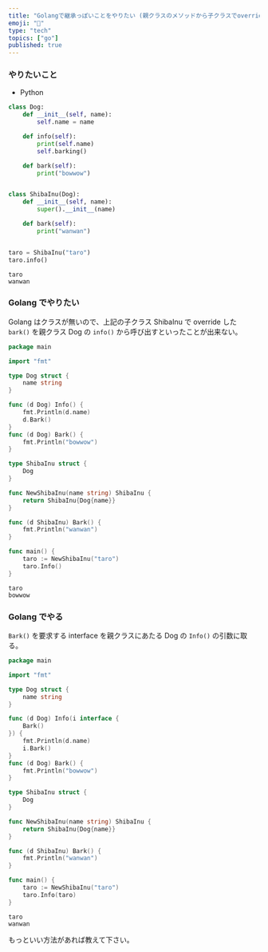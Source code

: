 ```yaml
---
title: "Golangで継承っぽいことをやりたい (親クラスのメソッドから子クラスでoverrideしたメソッドを参照)"
emoji: "📝"
type: "tech"
topics: ["go"]
published: true
---
```


### やりたいこと

* Python

```python
class Dog:
    def __init__(self, name):
        self.name = name

    def info(self):
        print(self.name)
        self.barking()

    def bark(self):
        print("bowwow")


class ShibaInu(Dog):
    def __init__(self, name):
        super().__init__(name)

    def bark(self):
        print("wanwan")


taro = ShibaInu("taro")
taro.info()
```

```
taro
wanwan
```

### Golang でやりたい

Golang はクラスが無いので、上記の子クラス ShibaInu で override した `bark()` を親クラス Dog の `info()` から呼び出すといったことが出来ない。

```go
package main

import "fmt"

type Dog struct {
	name string
}

func (d Dog) Info() {
	fmt.Println(d.name)
	d.Bark()
}
func (d Dog) Bark() {
	fmt.Println("bowwow")
}

type ShibaInu struct {
	Dog
}

func NewShibaInu(name string) ShibaInu {
	return ShibaInu{Dog{name}}
}

func (d ShibaInu) Bark() {
	fmt.Println("wanwan")
}

func main() {
	taro := NewShibaInu("taro")
	taro.Info()
}
```

```
taro
bowwow
```

### Golang でやる

`Bark()` を要求する interface を親クラスにあたる Dog の `Info()` の引数に取る。

```go
package main

import "fmt"

type Dog struct {
	name string
}

func (d Dog) Info(i interface {
	Bark()
}) {
	fmt.Println(d.name)
	i.Bark()
}
func (d Dog) Bark() {
	fmt.Println("bowwow")
}

type ShibaInu struct {
	Dog
}

func NewShibaInu(name string) ShibaInu {
	return ShibaInu{Dog{name}}
}

func (d ShibaInu) Bark() {
	fmt.Println("wanwan")
}

func main() {
	taro := NewShibaInu("taro")
	taro.Info(taro)
}
```

```
taro
wanwan
```

もっといい方法があれば教えて下さい。
